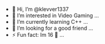 - 👋 Hi, I’m @klevver1337
- 👀 I’m interested in Video Gaming ...
- 🌱 I’m currently learning C++ ...
- 💞️ I’m looking for a good friend ...
- ⚡ Fun fact: Im 16 🤥 ...

<!---
klevver1337/klevver1337 is a ✨ special ✨ repository because its `README.md` (this file) appears on your GitHub profile.
You can click the Preview link to take a look at your changes.
--->
